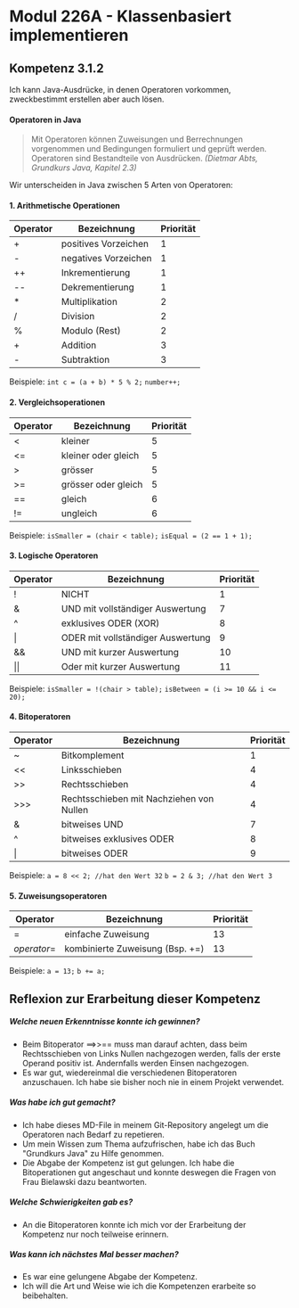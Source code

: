 # Modul 226A - Klassenbasiert implementieren
## Kompetenz 3.1.2
Ich kann Java-Ausdrücke, in denen Operatoren vorkommen, zweckbestimmt erstellen aber auch lösen.
#### Operatoren in Java
> Mit Operatoren können Zuweisungen und Berrechnungen vorgenommen und Bedingungen formuliert und geprüft werden. Operatoren sind Bestandteile von Ausdrücken.
> *(Dietmar Abts, Grundkurs Java, Kapitel 2.3)*

Wir unterscheiden in Java zwischen 5 Arten von Operatoren:

#### 1. Arithmetische Operationen

| Operator | Bezeichnung | Priorität |
|----------|-------------|-----------|
|+|positives Vorzeichen|1|
|-|negatives Vorzeichen|1|
|++|Inkrementierung|1|
|--|Dekrementierung|1|
|*|Multiplikation|2|
|/|Division|2|
|%|Modulo (Rest)|2|
|+|Addition|3|
|-|Subtraktion|3|

Beispiele:
`int c = (a + b) * 5 % 2;`
`number++;`

#### 2. Vergleichsoperationen

| Operator | Bezeichnung | Priorität |
|----------|-------------|-----------|
|<|kleiner|5|
|<=|kleiner oder gleich|5|
|>|grösser|5|
|>=|grösser oder gleich|5|
|==|gleich|6|
|!=|ungleich|6|

Beispiele:
`isSmaller = (chair < table);`
`isEqual = (2 == 1 + 1);`

#### 3. Logische Operatoren

| Operator | Bezeichnung | Priorität |
|----------|-------------|-----------|
|!|NICHT|1|
|&|UND mit vollständiger Auswertung|7|
|^|exklusives ODER (XOR)|8|
|&#124;|ODER mit vollständiger Auswertung|9|
|&&|UND mit kurzer Auswertung|10|
|&#124;&#124;|Oder mit kurzer Auswertung|11|

Beispiele:
`isSmaller = !(chair > table);`
`isBetween = (i >= 10 && i <= 20);`

#### 4. Bitoperatoren

| Operator | Bezeichnung | Priorität |
|----------|-------------|-----------|
|~|Bitkomplement|1|
|<<|Linksschieben|4|
|>>|Rechtsschieben|4|
|>>>|Rechtsschieben mit Nachziehen von Nullen|4|
|&|bitweises UND|7|
|^|bitweises exklusives ODER|8|
|&#124;|bitweises ODER|9|

Beispiele:
`a = 8 << 2; //hat den Wert 32`
`b = 2 & 3; //hat den Wert 3`

#### 5. Zuweisungsoperatoren

| Operator | Bezeichnung | Priorität |
|----------|-------------|-----------|
|=|einfache Zuweisung|13|
|*operator*=|kombinierte Zuweisung (Bsp. +=)|13|

Beispiele:
`a = 13;`
`b += a;`


## Reflexion zur Erarbeitung dieser Kompetenz

##### Welche neuen Erkenntnisse konnte ich gewinnen?
- Beim Bitoperator ==>>== muss man darauf achten, dass beim Rechtsschieben von Links Nullen nachgezogen werden, falls der erste Operand positiv ist. Andernfalls werden Einsen nachgezogen.
- Es war gut, wiedereinmal die verschiedenen Bitoperatoren anzuschauen. Ich habe sie bisher noch nie in einem Projekt verwendet.

##### Was habe ich gut gemacht?
- Ich habe dieses MD-File in meinem Git-Repository angelegt um die Operatoren nach Bedarf zu repetieren.
- Um mein Wissen zum Thema aufzufrischen, habe ich das Buch "Grundkurs Java" zu Hilfe genommen.
- Die Abgabe der Kompetenz ist gut gelungen. Ich habe die Bitoperationen gut angeschaut und konnte deswegen die Fragen von Frau Bielawski dazu beantworten.

##### Welche Schwierigkeiten gab es?
- An die Bitoperatoren konnte ich mich vor der Erarbeitung der Kompetenz nur noch teilweise erinnern.

##### Was kann ich nächstes Mal besser machen?
- Es war eine gelungene Abgabe der Kompetenz.
- Ich will die Art und Weise wie ich die Kompetenzen erarbeite so beibehalten.
